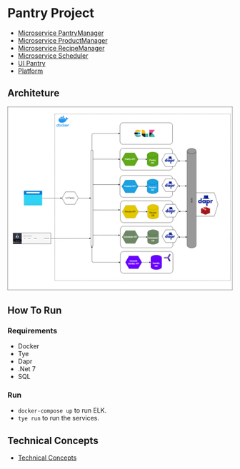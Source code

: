 # Pantry Project

* [Microservice PantryManager](/microservices/microservice.pantrymanager)
* [Microservice ProductManager](/microservices/microservice.productmanager)
* [Microservice RecipeManager](/microservices/microservice.recipemanager)
* [Microservice Scheduler](/microservices/microservice.scheduler)
* [UI Pantry](/microservices/ui-pantry)
* [Platform](/microservices/platform)

## Architeture

![architeture](/docs/arch.png)

## How To Run

### Requirements

* Docker
* Tye
* Dapr
* .Net 7
* SQL

### Run

* `docker-compose up` to run ELK.
* `tye run` to run the services.

## Technical Concepts

* [Technical Concepts](/docs/Technical.md)
